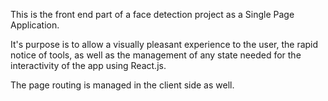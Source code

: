 This is the front end part of a face detection project as a Single Page Application.

It's purpose is to allow a visually pleasant experience to the user, the rapid notice of tools, 
as well as the management of any state needed for the interactivity of the app using React.js.

The page routing is managed in the client side as well.